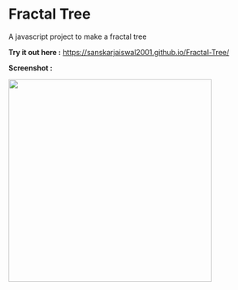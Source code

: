 # Fractal Tree
 A javascript project to make a fractal tree 
 
 **Try it out here :** https://sanskarjaiswal2001.github.io/Fractal-Tree/
 
**Screenshot :**

 <img height = 400 width = 400 src = "https://user-images.githubusercontent.com/63549695/124797072-7efff680-df6f-11eb-84f3-b086ebc96ab3.png" >
